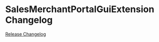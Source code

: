 # SalesMerchantPortalGuiExtension Changelog

[Release Changelog](https://github.com/spryker/sales-merchant-portal-gui-extension/releases)
